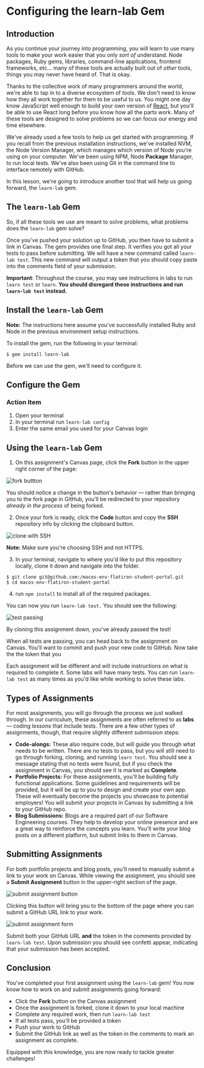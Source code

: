# Configuring the learn-lab Gem

## Introduction

As you continue your journey into programming, you will learn to use many tools
to make your work easier that you only _sort of_ understand. Node packages, Ruby
gems, libraries, command-line applications, frontend frameworks, etc... many of
these tools are actually built out of _other_ tools, things you may never have
heard of. That is okay.

Thanks to the collective work of many programmers around the world, we're able
to tap in to a diverse ecosystem of tools. We don't need to know how they all
work together for them to be useful to us. You might one day know JavaScript
well enough to build your own version of [React]("https://reactjs.org/), but
you'll be able to use React long before you know how all the parts work. Many of
these tools are designed to solve problems so we can focus our energy and time
elsewhere.

We've already used a few tools to help us get started with programming. If you
recall from the previous installation instructions, we've installed NVM, the
Node Version Manager, which manages which version of Node you're using on your
computer. We've been using NPM, Node <strong>Package</strong> Manager, to run
local tests. We've also been using Git in the command line to interface remotely
with GitHub.

In this lesson, we're going to introduce another tool that will help us going
forward, the `learn-lab` gem.

## The `learn-lab` Gem

So, if all these tools we use are meant to solve problems, what problems does
the `learn-lab` gem solve?

Once you've pushed your solution up to GitHub, you then have to submit a link in
Canvas. The gem provides one final step. It verifies you got all your tests to
pass before submitting. We will have a new command called `learn-lab test`. This
new command will output a token that you should copy paste into the comments
field of your submission.

**Important**: Throughout the course, you may see instructions in labs to run
`learn test` or `learn`. **You should disregard these instructions and run
`learn-lab test` instead.**

## Install the `learn-lab` Gem

**Note:** The instructions here assume you've successfully installed Ruby and
Node in the previous environment setup instructions.

To install the gem, run the following in your terminal:

```console
$ gem install learn-lab
```

Before we can use the gem, we'll need to configure it.

## Configure the Gem

### Action Item

1. Open your terminal
2. In your terminal run `learn-lab config`
3. Enter the same email you used for your Canvas login

## Using the `learn-lab` Gem

1. On this assignment's Canvas page, click the **Fork** button in the upper
   right corner of the page:

![fork buttton](https://curriculum-content.s3.amazonaws.com/fork-link.png)

You should notice a change in the button's behavior — rather than bringing you
to the fork page in GitHub, you'll be redirected to your repository _already in
the process_ of being forked.

2. Once your fork is ready, click the **Code** button and copy the **SSH**
   repository info by clicking the clipboard button.

![clone with SSH](https://curriculum-content.s3.amazonaws.com/canvas-welcome/clone-with-ssh.png)

**Note:** Make sure you're choosing SSH and not HTTPS.

3. In your terminal, navigate to where you'd like to put this repository
   locally, clone it down and navigate into the folder.

```console
$ git clone git@github.com:/macos-env-flatiron-student-portal.git
$ cd macos-env-flatiron-student-portal
```

4. run `npm install` to install all of the required packages.

You can now you run `learn-lab test.` You should see the following:

![test passing](https://curriculum-content.s3.amazonaws.com/phase-0/test-passing.png)

By cloning this assignment down, you've already passed the test!

When all tests are passing, you can head back to the assignment on Canvas.
You'll want to commit and push your new code to GitHub. Now take the the token
that you

Each assignment will be different and will include instructions on what is
required to complete it. Some labs will have many tests. You can run
`learn-lab test` as many times as you'd like while working to solve these labs.

## Types of Assignments

For most assignments, you will go through the process we just walked through. In
our curriculum, these assignments are often referred to as **labs** — coding
lessons that include tests. There are a few other types of assignments, though,
that require slightly different submission steps:

- **Code-alongs:** These also require code, but will guide you through what
  needs to be written. There are no tests to pass, but you will still need to go
  through forking, cloning, and running `learn test`. You should see a message
  stating that no tests were found, but if you check the assignment in Canvas,
  you should see it is marked as **Complete**.
- **Portfolio Projects:** For these assignments, you'll be building fully
  functional applications. Some guidelines and requirements will be provided,
  but it will be up to you to design and create your own app. These will
  eventually become the projects you showcase to potential employers! You will
  submit your projects in Canvas by submitting a link to your GitHub repo.
- **Blog Submissions:** Blogs are a required part of our Software Engineering
  courses. They help to develop your online presence and are a great way to
  reinforce the concepts you learn. You'll write your blog posts on a different
  platform, but submit links to them in Canvas.

## Submitting Assignments

For both portfolio projects and blog posts, you'll need to manually submit a
link to your work on Canvas. While viewing the assignment, you should see a
**Submit Assignment** button in the upper-right section of the page.

![submit assignment button](https://curriculum-content.s3.amazonaws.com/canvas-welcome/submit-assignment-canvas.png)

Clicking this button will bring you to the bottom of the page where you can
submit a GitHub URL link to your work.

![submit assignment form](https://curriculum-content.s3.amazonaws.com/canvas-welcome/submit-assignment-canvas-form.png)

Submit both your GitHub URL **and** the token in the comments provided by
`learn-lab test`. Upon submission you should see confetti appear, indicating
that your submission has been accepted.

## Conclusion

You've completed your first assignment using the `learn-lab` gem! You now know
how to work on and submit assignments going forward:

- Click the **Fork** button on the Canvas assignment
- Once the assignment is forked, clone it down to your local machine
- Complete any required work, then run `learn-lab test`
- If all tests pass, you'll be provided a token
- Push your work to GitHub
- Submit the GitHub link as well as the token in the comments to mark an
  assignment as complete.

Equipped with this knowledge, you are now ready to tackle greater challenges!
